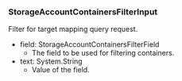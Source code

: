 ### StorageAccountContainersFilterInput
Filter for target mapping query request.

- field: StorageAccountContainersFilterField
  - The field to be used for filtering containers.
- text: System.String
  - Value of the field.
